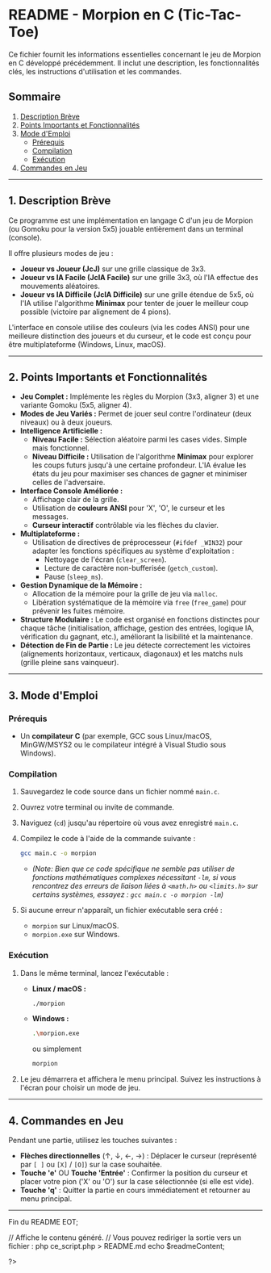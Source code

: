 # README - Morpion en C (Tic-Tac-Toe)

Ce fichier fournit les informations essentielles concernant le jeu de Morpion en C développé précédemment. Il inclut une description, les fonctionnalités clés, les instructions d'utilisation et les commandes.

## Sommaire

1.  [Description Brève](#description-brève)
2.  [Points Importants et Fonctionnalités](#points-importants-et-fonctionnalités)
3.  [Mode d'Emploi](#mode-demploi)
    * [Prérequis](#prérequis)
    * [Compilation](#compilation)
    * [Exécution](#exécution)
4.  [Commandes en Jeu](#commandes-en-jeu)

---

## 1. Description Brève <a name="description-brève"></a>

Ce programme est une implémentation en langage C d'un jeu de Morpion (ou Gomoku pour la version 5x5) jouable entièrement dans un terminal (console).

Il offre plusieurs modes de jeu :
* **Joueur vs Joueur (JcJ)** sur une grille classique de 3x3.
* **Joueur vs IA Facile (JcIA Facile)** sur une grille 3x3, où l'IA effectue des mouvements aléatoires.
* **Joueur vs IA Difficile (JcIA Difficile)** sur une grille étendue de 5x5, où l'IA utilise l'algorithme **Minimax** pour tenter de jouer le meilleur coup possible (victoire par alignement de 4 pions).

L'interface en console utilise des couleurs (via les codes ANSI) pour une meilleure distinction des joueurs et du curseur, et le code est conçu pour être multiplateforme (Windows, Linux, macOS).

---

## 2. Points Importants et Fonctionnalités <a name="points-importants-et-fonctionnalités"></a>

* **Jeu Complet :** Implémente les règles du Morpion (3x3, aligner 3) et une variante Gomoku (5x5, aligner 4).
* **Modes de Jeu Variés :** Permet de jouer seul contre l'ordinateur (deux niveaux) ou à deux joueurs.
* **Intelligence Artificielle :**
    * **Niveau Facile :** Sélection aléatoire parmi les cases vides. Simple mais fonctionnel.
    * **Niveau Difficile :** Utilisation de l'algorithme **Minimax** pour explorer les coups futurs jusqu'à une certaine profondeur. L'IA évalue les états du jeu pour maximiser ses chances de gagner et minimiser celles de l'adversaire.
* **Interface Console Améliorée :**
    * Affichage clair de la grille.
    * Utilisation de **couleurs ANSI** pour 'X', 'O', le curseur et les messages.
    * **Curseur interactif** contrôlable via les flèches du clavier.
* **Multiplateforme :**
    * Utilisation de directives de préprocesseur (`#ifdef _WIN32`) pour adapter les fonctions spécifiques au système d'exploitation :
        * Nettoyage de l'écran (`clear_screen`).
        * Lecture de caractère non-bufferisée (`getch_custom`).
        * Pause (`sleep_ms`).
* **Gestion Dynamique de la Mémoire :**
    * Allocation de la mémoire pour la grille de jeu via `malloc`.
    * Libération systématique de la mémoire via `free` (`free_game`) pour prévenir les fuites mémoire.
* **Structure Modulaire :** Le code est organisé en fonctions distinctes pour chaque tâche (initialisation, affichage, gestion des entrées, logique IA, vérification du gagnant, etc.), améliorant la lisibilité et la maintenance.
* **Détection de Fin de Partie :** Le jeu détecte correctement les victoires (alignements horizontaux, verticaux, diagonaux) et les matchs nuls (grille pleine sans vainqueur).

---

## 3. Mode d'Emploi <a name="mode-demploi"></a>

### Prérequis <a name="prérequis"></a>

* Un **compilateur C** (par exemple, GCC sous Linux/macOS, MinGW/MSYS2 ou le compilateur intégré à Visual Studio sous Windows).

### Compilation <a name="compilation"></a>

1.  Sauvegardez le code source dans un fichier nommé `main.c`.
2.  Ouvrez votre terminal ou invite de commande.
3.  Naviguez (`cd`) jusqu'au répertoire où vous avez enregistré `main.c`.
4.  Compilez le code à l'aide de la commande suivante :

    ```bash
    gcc main.c -o morpion
    ```
    * *(Note: Bien que ce code spécifique ne semble pas utiliser de fonctions mathématiques complexes nécessitant `-lm`, si vous rencontrez des erreurs de liaison liées à `<math.h>` ou `<limits.h>` sur certains systèmes, essayez : `gcc main.c -o morpion -lm`)*

5.  Si aucune erreur n'apparaît, un fichier exécutable sera créé :
    * `morpion` sur Linux/macOS.
    * `morpion.exe` sur Windows.

### Exécution <a name="exécution"></a>

1.  Dans le même terminal, lancez l'exécutable :

    * **Linux / macOS :**
        ```bash
        ./morpion
        ```
    * **Windows :**
        ```bash
        .\morpion.exe
        ```
        ou simplement
        ```bash
        morpion
        ```

2.  Le jeu démarrera et affichera le menu principal. Suivez les instructions à l'écran pour choisir un mode de jeu.

---

## 4. Commandes en Jeu <a name="commandes-en-jeu"></a>

Pendant une partie, utilisez les touches suivantes :

* **Flèches directionnelles** (↑, ↓, ←, →) : Déplacer le curseur (représenté par `[ ]` ou `[X]` / `[O]`) sur la case souhaitée.
* **Touche 'e'** OU **Touche 'Entrée'** : Confirmer la position du curseur et placer votre pion ('X' ou 'O') sur la case sélectionnée (si elle est vide).
* **Touche 'q'** : Quitter la partie en cours immédiatement et retourner au menu principal.

---
Fin du README
EOT;

// Affiche le contenu généré.
// Vous pouvez rediriger la sortie vers un fichier : php ce_script.php > README.md
echo $readmeContent;

?>
